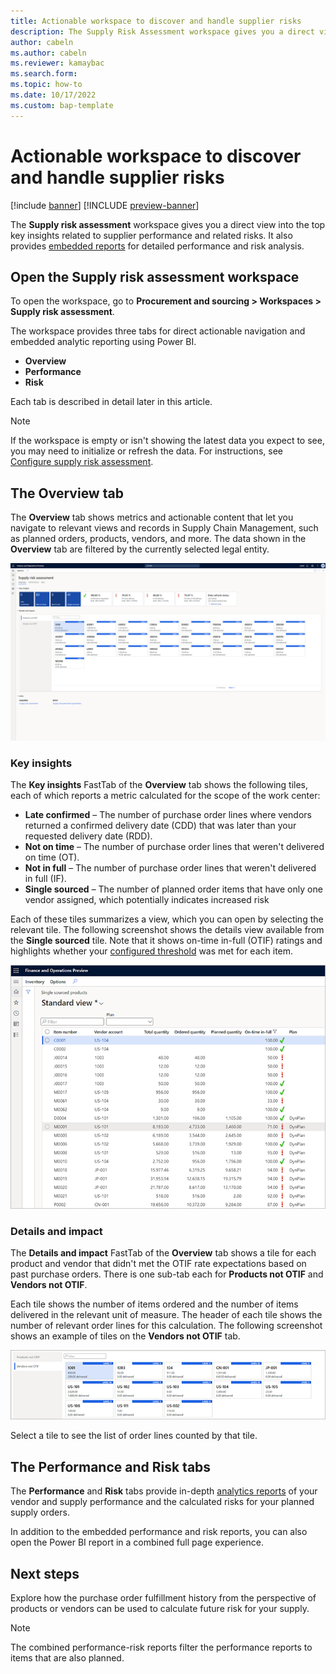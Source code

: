 ```yaml
---
title: Actionable workspace to discover and handle supplier risks
description: The Supply Risk Assessment workspace gives you a direct view on top key insights related to supplier performance and related risks. It also provides embedded reports for detailed performance and risk analysis.
author: cabeln
ms.author: cabeln
ms.reviewer: kamaybac
ms.search.form: 
ms.topic: how-to
ms.date: 10/17/2022
ms.custom: bap-template
---
```


# Actionable workspace to discover and handle supplier risks

[!include [banner](../includes/banner.md)]
[!INCLUDE [preview-banner](../includes/preview-banner.md)]

The **Supply risk assessment** workspace gives you a direct view into the top key insights related to supplier performance and related risks. It also provides [embedded reports](supply-risk-assessment-reports.md) for detailed performance and risk analysis.

## Open the Supply risk assessment workspace

To open the workspace, go to  **Procurement and sourcing \> Workspaces \> Supply risk assessment**.

The workspace provides three tabs for direct actionable navigation and embedded analytic reporting using Power BI.

- **Overview**
- **Performance**
- **Risk**

Each tab is described in detail later in this article.

> [!NOTE]
> If the workspace is empty or isn't showing the latest data you expect to see, you may need to initialize or refresh the data. For instructions, see [Configure supply risk assessment](supply-risk-assessment-configuration.md).

## The Overview tab

The **Overview** tab shows metrics and actionable content that let you navigate to relevant views and records in Supply Chain Management, such as planned orders, products, vendors, and more. The data shown in the **Overview** tab are filtered by the currently selected legal entity.

[<img src="media/sra-workspace-page.png" alt="Supply risk assessment workspace, screenshot." title="Supply risk assessment workspace, screenshot" width="720" />](media/sra-workspace-page.png)

### Key insights

The **Key insights** FastTab of the **Overview** tab shows the following tiles, each of which reports a metric calculated for the scope of the work center: <!--KFM: Is "work center" the right term here? What is that? What "scope" do we mean? -->

- **Late confirmed** – The number of purchase order lines where vendors returned a confirmed delivery date (CDD) that was later than your requested delivery date (RDD). <!-- KFM: I rephrased this. Please confirm. -->
- **Not on time** – The number of purchase order lines that weren't delivered on time (OT).
- **Not in full** – The number of purchase order lines that weren't delivered in full (IF).
- **Single sourced** – The number of planned order items that have only one vendor assigned, which potentially indicates increased risk

Each of these tiles summarizes a view, which you can open by selecting the relevant tile. The following screenshot shows the details view available from the **Single sourced** tile. Note that it shows on-time in-full (OTIF) ratings and highlights whether your [configured threshold](supply-risk-assessment-configuration.md) was met for each item.

![Single sourced items view, screenshot.](media/sra-single-source-planned-items.png "Single sourced items view, screenshot")

### Details and impact

The **Details and impact** FastTab of the **Overview** tab shows a tile for each product and vendor that didn't met the OTIF rate expectations based on past purchase orders. There is one sub-tab each for **Products not OTIF** and **Vendors not OTIF**.

Each tile shows the number of items ordered and the number of items delivered in the relevant unit of measure. The header of each tile shows the number of relevant order lines for this calculation. The following screenshot shows an example of tiles on the **Vendors not OTIF** tab.

![Details and Impact view screenshot.](media/sra-details-impact.png "Details and Impact view screenshot")

Select a tile to see the list of order lines counted by that tile.

## The Performance and Risk tabs

The **Performance** and **Risk** tabs provide in-depth [analytics reports](supply-risk-assessment-reports.md) of your vendor and supply performance and the calculated risks for your planned supply orders. <!-- KFM: These are both blank for me. Why is that? Am I missing some setup?  -->

In addition to the embedded performance and risk reports, you can also open the Power BI report in a combined full page experience. <!-- KFM: Describe how.  -->

<!-- KFM: Maybe add some screenshots here. We have them everywhere else.  -->

## Next steps

Explore how the purchase order fulfillment history from the perspective of products or vendors can be used to calculate future risk for your supply.


> [!NOTE]
> The combined performance-risk reports filter the performance reports to items that are also planned. <!-- KFM: I don't understand this. Please clarify.  -->

